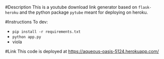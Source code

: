 #Description
This is a youtube download link generator based on `flask-heroku` and the python package `pytube` meant for deploying on heroku.

#Instructions
To dev:
+ `pip install -r requirements.txt`
+ `python app.py`
+ viola

#Link
This code is deployed at https://aqueous-oasis-5124.herokuapp.com/

